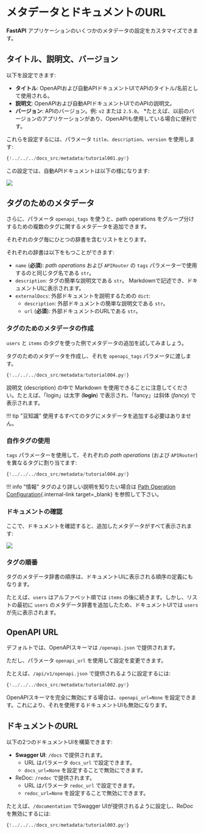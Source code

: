 # メタデータとドキュメントのURL

**FastAPI** アプリケーションのいくつかのメタデータの設定をカスタマイズできます。

## タイトル、説明文、バージョン

以下を設定できます:

* **タイトル**: OpenAPIおよび自動APIドキュメントUIでAPIのタイトル/名前として使用される。
* **説明文**: OpenAPIおよび自動APIドキュメントUIでのAPIの説明文。
* **バージョン**: APIのバージョン。例: `v2` または `2.5.0`。
     *たとえば、以前のバージョンのアプリケーションがあり、OpenAPIも使用している場合に便利です。

これらを設定するには、パラメータ `title`、`description`、`version` を使用します:

```Python hl_lines="4-6"
{!../../../docs_src/metadata/tutorial001.py!}
```

この設定では、自動APIドキュメントは以下の様になります:

<img src="/img/tutorial/metadata/image01.png">

## タグのためのメタデータ

さらに、パラメータ `openapi_tags` を使うと、path operations をグループ分けするための複数のタグに関するメタデータを追加できます。

それぞれのタグ毎にひとつの辞書を含むリストをとります。

それぞれの辞書は以下をもつことができます:

* `name` (**必須**): *path operations* および `APIRouter` の `tags` パラメーターで使用するのと同じタグ名である `str`。
* `description`: タグの簡単な説明文である `str`。 Markdownで記述でき、ドキュメントUIに表示されます。
* `externalDocs`: 外部ドキュメントを説明するための `dict`:
    * `description`: 外部ドキュメントの簡単な説明文である `str`。
    * `url` (**必須**): 外部ドキュメントのURLである `str`。

### タグのためのメタデータの作成

`users` と `items` のタグを使った例でメタデータの追加を試してみましょう。

タグのためのメタデータを作成し、それを `openapi_tags` パラメータに渡します。

```Python hl_lines="3-16  18"
{!../../../docs_src/metadata/tutorial004.py!}
```

説明文 (description) の中で Markdown を使用できることに注意してください。たとえば、「login」は太字 (**login**) で表示され、「fancy」は斜体 (_fancy_) で表示されます。

!!! tip "豆知識"
    使用するすべてのタグにメタデータを追加する必要はありません。

### 自作タグの使用

`tags` パラメーターを使用して、それぞれの *path operations* (および `APIRouter`) を異なるタグに割り当てます:

```Python hl_lines="21  26"
{!../../../docs_src/metadata/tutorial004.py!}
```

!!! info "情報"
    タグのより詳しい説明を知りたい場合は [Path Operation Configuration](path-operation-configuration.md#tags){.internal-link target=_blank} を参照して下さい。

### ドキュメントの確認

ここで、ドキュメントを確認すると、追加したメタデータがすべて表示されます:

<img src="/img/tutorial/metadata/image02.png">

### タグの順番

タグのメタデータ辞書の順序は、ドキュメントUIに表示される順序の定義にもなります。

たとえば、`users` はアルファベット順では `items` の後に続きます。しかし、リストの最初に `users` のメタデータ辞書を追加したため、ドキュメントUIでは `users` が先に表示されます。

## OpenAPI URL

デフォルトでは、OpenAPIスキーマは `/openapi.json` で提供されます。

ただし、パラメータ `openapi_url` を使用して設定を変更できます。

たとえば、`/api/v1/openapi.json` で提供されるように設定するには:

```Python hl_lines="3"
{!../../../docs_src/metadata/tutorial002.py!}
```

OpenAPIスキーマを完全に無効にする場合は、`openapi_url=None` を設定できます。これにより、それを使用するドキュメントUIも無効になります。

## ドキュメントのURL

以下の2つのドキュメントUIを構築できます:

* **Swagger UI**: `/docs` で提供されます。
     * URL はパラメータ `docs_url` で設定できます。
     * `docs_url=None` を設定することで無効にできます。
* ReDoc: `/redoc` で提供されます。
     * URL はパラメータ `redoc_url` で設定できます。
     * `redoc_url=None` を設定することで無効にできます。

たとえば、`/documentation` でSwagger UIが提供されるように設定し、ReDocを無効にするには:

```Python hl_lines="3"
{!../../../docs_src/metadata/tutorial003.py!}
```

